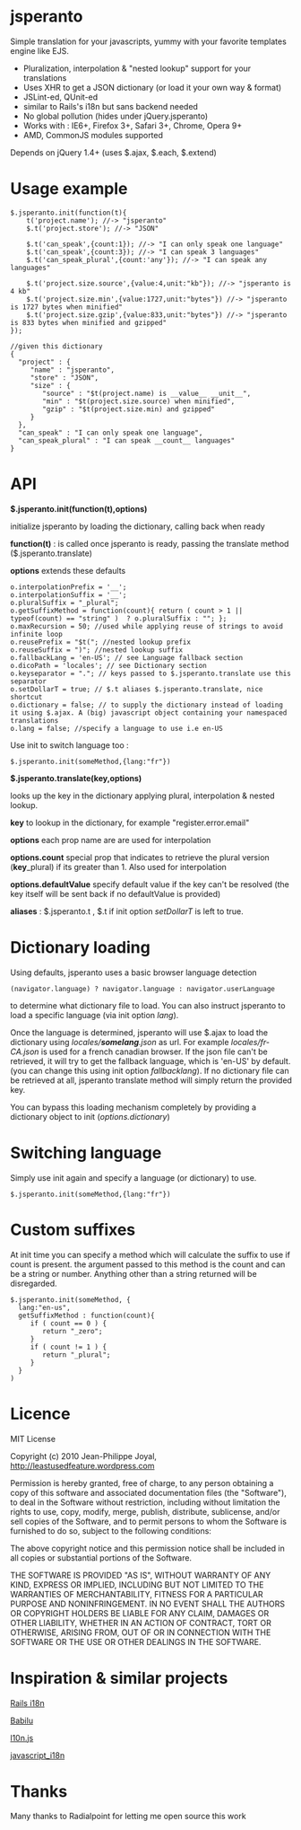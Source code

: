 jsperanto
=========

Simple translation for your javascripts, yummy with your favorite templates engine like EJS.

 * Pluralization, interpolation & "nested lookup" support for your translations
 * Uses XHR to get a JSON dictionary (or load it your own way & format)
 * JSLint-ed, QUnit-ed
 * similar to Rails's i18n but sans backend needed
 * No global pollution (hides under jQuery.jsperanto)
 * Works with : IE6+, Firefox 3+, Safari 3+, Chrome, Opera 9+
 * AMD, CommonJS modules supported

Depends on jQuery 1.4+ (uses $.ajax, $.each, $.extend)

Usage example
=============

    $.jsperanto.init(function(t){
        t('project.name'); //-> "jsperanto"
        $.t('project.store'); //-> "JSON"
        
        $.t('can_speak',{count:1}); //-> "I can only speak one language"
        $.t('can_speak',{count:3}); //-> "I can speak 3 languages"
        $.t('can_speak_plural',{count:'any'}); //-> "I can speak any languages"
      
        $.t('project.size.source',{value:4,unit:"kb"}); //-> "jsperanto is 4 kb"
        $.t('project.size.min',{value:1727,unit:"bytes"}) //-> "jsperanto is 1727 bytes when minified"
        $.t('project.size.gzip',{value:833,unit:"bytes"}) //-> "jsperanto is 833 bytes when minified and gzipped"
    });

    //given this dictionary
    {
      "project" : {
         "name" : "jsperanto",
         "store" : "JSON",
         "size" : {
            "source" : "$t(project.name) is __value__ __unit__",
            "min" : "$t(project.size.source) when minified",
            "gzip" : "$t(project.size.min) and gzipped"
         }
      },
      "can_speak" : "I can only speak one language",
      "can_speak_plural" : "I can speak __count__ languages"
    }

API
===

**$.jsperanto.init(function(t),options)**

initialize jsperanto by loading the dictionary, calling back when ready

**function(t)** :  is called once jsperanto is ready, passing the translate method ($.jsperanto.translate)

**options** extends these defaults

    o.interpolationPrefix = '__'; 
    o.interpolationSuffix = '__';
    o.pluralSuffix = "_plural";
    o.getSuffixMethod = function(count){ return ( count > 1 || typeof(count) == "string" )  ? o.pluralSuffix : ""; };
    o.maxRecursion = 50; //used while applying reuse of strings to avoid infinite loop
    o.reusePrefix = "$t("; //nested lookup prefix
    o.reuseSuffix = ")"; //nested lookup suffix
    o.fallbackLang = 'en-US'; // see Language fallback section
    o.dicoPath = 'locales'; // see Dictionary section
    o.keyseparator = "."; // keys passed to $.jsperanto.translate use this separator
    o.setDollarT = true; // $.t aliases $.jsperanto.translate, nice shortcut
    o.dictionary = false; // to supply the dictionary instead of loading it using $.ajax. A (big) javascript object containing your namespaced translations
    o.lang = false; //specify a language to use i.e en-US

Use init to switch language too :  

    $.jsperanto.init(someMethod,{lang:"fr"})

**$.jsperanto.translate(key,options)**

looks up the key in the dictionary applying plural, interpolation & nested lookup.

**key** to lookup in the dictionary, for example "register.error.email"

**options** each prop name are are used for interpolation

**options.count** special prop that indicates to retrieve the plural version (**key**_plural) if its greater than 1. Also used for interpolation

**options.defaultValue** specify default value if the key can't be resolved (the key itself will be sent back if no defaultValue is provided)

**aliases** : $.jsperanto.t , $.t if init option _setDollarT_ is left to true.

Dictionary loading
==================

Using defaults, jsperanto uses a basic browser language detection

    (navigator.language) ? navigator.language : navigator.userLanguage

to determine what dictionary file to load. You can also instruct jsperanto to load a specific language (via init option _lang_). 

Once the language is determined, jsperanto will use $.ajax to load the dictionary using _locales/**somelang**.json_ as url. For example _locales/fr-CA.json_ is used for a french canadian browser. If the json file can't be retrieved, it will try to get the fallback language, which is 'en-US' by default. (you can change this using init option _fallbacklang_). If no dictionary file can be retrieved at all, jsperanto translate method will simply return the provided key. 

You can bypass this loading mechanism completely by providing a dictionary object to init (_options.dictionary_)

Switching language
==================

Simply use init again and specify a language (or dictionary) to use.

    $.jsperanto.init(someMethod,{lang:"fr"})

Custom suffixes
==================

At init time you can specify a method which will calculate the suffix to use if count is present. the argument passed to this method is the count and can be a string or number.
Anything other than a string returned will be disregarded.

    $.jsperanto.init(someMethod, {
      lang:"en-us",
      getSuffixMethod : function(count){
         if ( count == 0 ) {
            return "_zero";
         }
         if ( count != 1 ) {
            return "_plural";
         }
      }
    )

Licence
=======

MIT License

Copyright (c) 2010 Jean-Philippe Joyal, <http://leastusedfeature.wordpress.com>

Permission is hereby granted, free of charge, to any person obtaining
a copy of this software and associated documentation files (the
"Software"), to deal in the Software without restriction, including
without limitation the rights to use, copy, modify, merge, publish,
distribute, sublicense, and/or sell copies of the Software, and to
permit persons to whom the Software is furnished to do so, subject to
the following conditions:

The above copyright notice and this permission notice shall be
included in all copies or substantial portions of the Software.

THE SOFTWARE IS PROVIDED "AS IS", WITHOUT WARRANTY OF ANY KIND,
EXPRESS OR IMPLIED, INCLUDING BUT NOT LIMITED TO THE WARRANTIES OF
MERCHANTABILITY, FITNESS FOR A PARTICULAR PURPOSE AND
NONINFRINGEMENT. IN NO EVENT SHALL THE AUTHORS OR COPYRIGHT HOLDERS BE
LIABLE FOR ANY CLAIM, DAMAGES OR OTHER LIABILITY, WHETHER IN AN ACTION
OF CONTRACT, TORT OR OTHERWISE, ARISING FROM, OUT OF OR IN CONNECTION
WITH THE SOFTWARE OR THE USE OR OTHER DEALINGS IN THE SOFTWARE.

Inspiration & similar projects
==============================

[Rails i18n](http://guides.rubyonrails.org/i18n.html)

[Babilu](http://tore.darell.no/posts/introducing_babilu_rails_i18n_for_your_javascript)

[l10n.js](http://github.com/eligrey/l10n.js)

[javascript_i18n](http://github.com/qoobaa/javascript_i18n) 


Thanks
======

Many thanks to Radialpoint for letting me open source this work
